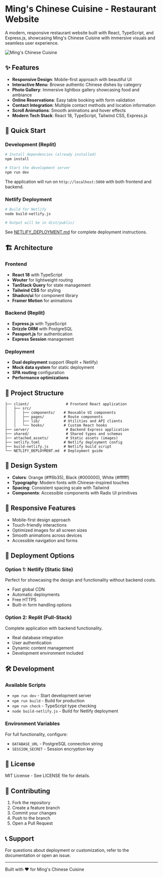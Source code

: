 # Ming's Chinese Cuisine - Restaurant Website

A modern, responsive restaurant website built with React, TypeScript, and Express.js, showcasing Ming's Chinese Cuisine with immersive visuals and seamless user experience.

![Ming's Chinese Cuisine](https://images.unsplash.com/photo-1582878826629-29b7ad1cdc43?ixlib=rb-4.0.3&auto=format&fit=crop&w=1200&h=400)

## ✨ Features

- **Responsive Design**: Mobile-first approach with beautiful UI
- **Interactive Menu**: Browse authentic Chinese dishes by category
- **Photo Gallery**: Immersive lightbox gallery showcasing food and ambiance
- **Online Reservations**: Easy table booking with form validation
- **Contact Integration**: Multiple contact methods and location information
- **Scroll Animations**: Smooth animations and hover effects
- **Modern Tech Stack**: React 18, TypeScript, Tailwind CSS, Express.js

## 🚀 Quick Start

### Development (Replit)
```bash
# Install dependencies (already installed)
npm install

# Start the development server
npm run dev
```
The application will run on `http://localhost:5000` with both frontend and backend.

### Netlify Deployment
```bash
# Build for Netlify
node build-netlify.js

# Output will be in dist/public/
```
See [NETLIFY_DEPLOYMENT.md](./NETLIFY_DEPLOYMENT.md) for complete deployment instructions.

## 🏗️ Architecture

### Frontend
- **React 18** with TypeScript
- **Wouter** for lightweight routing
- **TanStack Query** for state management
- **Tailwind CSS** for styling
- **Shadcn/ui** for component library
- **Framer Motion** for animations

### Backend (Replit)
- **Express.js** with TypeScript
- **Drizzle ORM** with PostgreSQL
- **Passport.js** for authentication
- **Express Session** management

### Deployment
- **Dual deployment** support (Replit + Netlify)
- **Mock data system** for static deployment
- **SPA routing** configuration
- **Performance optimizations**

## 📁 Project Structure

```
├── client/                 # Frontend React application
│   ├── src/
│   │   ├── components/    # Reusable UI components
│   │   ├── pages/         # Route components
│   │   ├── lib/           # Utilities and API clients
│   │   └── hooks/         # Custom React hooks
├── server/                 # Backend Express application
├── shared/                 # Shared types and schemas
├── attached_assets/        # Static assets (images)
├── netlify.toml           # Netlify deployment config
├── build-netlify.js       # Netlify build script
└── NETLIFY_DEPLOYMENT.md  # Deployment guide
```

## 🎨 Design System

- **Colors**: Orange (#ff6b35), Black (#000000), White (#ffffff)
- **Typography**: Modern fonts with Chinese-inspired touches
- **Spacing**: Consistent spacing scale with Tailwind
- **Components**: Accessible components with Radix UI primitives

## 📱 Responsive Features

- Mobile-first design approach
- Touch-friendly interactions
- Optimized images for all screen sizes
- Smooth animations across devices
- Accessible navigation and forms

## 🚀 Deployment Options

### Option 1: Netlify (Static Site)
Perfect for showcasing the design and functionality without backend costs.
- Fast global CDN
- Automatic deployments
- Free HTTPS
- Built-in form handling options

### Option 2: Replit (Full-Stack)
Complete application with backend functionality.
- Real database integration
- User authentication
- Dynamic content management
- Development environment included

## 🛠️ Development

### Available Scripts
- `npm run dev` - Start development server
- `npm run build` - Build for production
- `npm run check` - TypeScript type checking
- `node build-netlify.js` - Build for Netlify deployment

### Environment Variables
For full functionality, configure:
- `DATABASE_URL` - PostgreSQL connection string
- `SESSION_SECRET` - Session encryption key

## 📄 License

MIT License - See LICENSE file for details.

## 🤝 Contributing

1. Fork the repository
2. Create a feature branch
3. Commit your changes
4. Push to the branch
5. Open a Pull Request

## 📞 Support

For questions about deployment or customization, refer to the documentation or open an issue.

---

Built with ❤️ for Ming's Chinese Cuisine